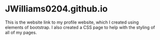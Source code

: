 # JWilliams0204.github.io

This is the website link to my profile website, which I created using elements of bootstrap. I also created a CSS page to help with the styling of all of my pages.  
